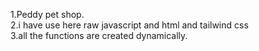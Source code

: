 1.Peddy pet shop. <br>
2.i have use here raw javascript and html and tailwind css <br>
3.all the functions are created dynamically. <br>
